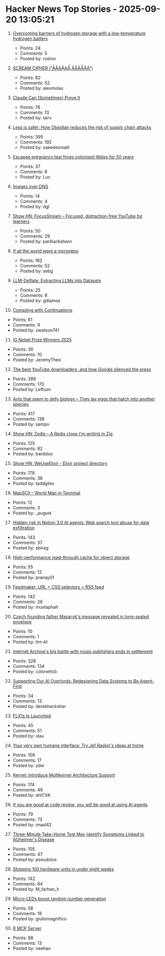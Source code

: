# Hacker News Top Stories - 2025-09-20 13:05:21

1. [Overcoming barriers of hydrogen storage with a low-temperature hydrogen battery](https://www.isct.ac.jp/en/news/okmktjxyrvdc)
   - Points: 24
   - Comments: 5
   - Posted by: rustoo

2. [SCREAM CIPHER ("ǠĂȦẶAẦ ĂǍÄẴẶȦ")](https://sethmlarson.dev/scream-cipher)
   - Points: 82
   - Comments: 52
   - Posted by: alexmolas

3. [Claude Can (Sometimes) Prove It](https://www.galois.com/articles/claude-can-sometimes-prove-it)
   - Points: 76
   - Comments: 13
   - Posted by: lairv

4. [Less is safer: How Obsidian reduces the risk of supply chain attacks](https://obsidian.md/blog/less-is-safer/)
   - Points: 395
   - Comments: 192
   - Posted by: saeedesmaili

5. [Escapee pregnancy test frogs colonised Wales for 50 years](https://www.bbc.com/news/uk-wales-44886585)
   - Points: 37
   - Comments: 8
   - Posted by: Luc

6. [Images over DNS](https://dgl.cx/2025/09/images-over-dns)
   - Points: 14
   - Comments: 4
   - Posted by: dgl

7. [Show HN: FocusStream – Focused, distraction-free YouTube for learners](https://focusstream.media)
   - Points: 50
   - Comments: 29
   - Posted by: pariharAshwin

8. [If all the world were a monorepo](https://jtibs.substack.com/p/if-all-the-world-were-a-monorepo)
   - Points: 182
   - Comments: 52
   - Posted by: sebg

9. [LLM-Deflate: Extracting LLMs into Datasets](https://www.scalarlm.com/blog/llm-deflate-extracting-llms-into-datasets/)
   - Points: 25
   - Comments: 8
   - Posted by: gdiamos

10. [Compiling with Continuations](https://swatson555.github.io/posts/2025-09-16-compiling-with-continuations.html)
   - Points: 61
   - Comments: 9
   - Posted by: swatson741

11. [IG Nobel Prize Winners 2025](https://improbable.com/ig/winners/)
   - Points: 36
   - Comments: 10
   - Posted by: JeremyTheo

12. [The best YouTube downloaders, and how Google silenced the press](https://windowsread.me/p/best-youtube-downloaders)
   - Points: 389
   - Comments: 170
   - Posted by: Leftium

13. [Ants that seem to defy biology – They lay eggs that hatch into another species](https://www.smithsonianmag.com/smart-news/these-ant-queens-seem-to-defy-biology-they-lay-eggs-that-hatch-into-another-species-180987292/)
   - Points: 417
   - Comments: 138
   - Posted by: sampo

14. [Show HN: Zedis – A Redis clone I'm writing in Zig](https://github.com/barddoo/zedis)
   - Points: 125
   - Comments: 82
   - Posted by: barddoo

15. [Show HN: WeUseElixir - Elixir project directory](https://weuseelixir.com/)
   - Points: 178
   - Comments: 38
   - Posted by: taddgiles

16. [MapSCII – World Map in Terminal](https://github.com/rastapasta/mapscii)
   - Points: 12
   - Comments: 3
   - Posted by: _august

17. [Hidden risk in Notion 3.0 AI agents: Web search tool abuse for data exfiltration](https://www.codeintegrity.ai/blog/notion)
   - Points: 143
   - Comments: 37
   - Posted by: abirag

18. [High-performance read-through cache for object storage](https://github.com/s2-streamstore/cachey)
   - Points: 55
   - Comments: 12
   - Posted by: pranay01

19. [Feedmaker: URL + CSS selectors = RSS feed](https://feedmaker.fly.dev)
   - Points: 142
   - Comments: 26
   - Posted by: mustaphah

20. [Czech founding father Masaryk's message revealed in long-sealed envelope](https://www.nbcnews.com/world/europe/masaryk-message-revealed-envelope-czech-founding-father-rcna232353)
   - Points: 10
   - Comments: 1
   - Posted by: tim-kt

21. [Internet Archive's big battle with music publishers ends in settlement](https://arstechnica.com/tech-policy/2025/09/internet-archives-big-battle-with-music-publishers-ends-in-settlement/)
   - Points: 328
   - Comments: 134
   - Posted by: coloneltcb

22. [Supporting Our AI Overlords: Redesigning Data Systems to Be Agent-First](https://arxiv.org/abs/2509.00997)
   - Points: 34
   - Comments: 13
   - Posted by: derekhecksher

23. [FLX1s Is Launched](https://furilabs.com/flx1s-is-launched/)
   - Points: 45
   - Comments: 51
   - Posted by: slau

24. [Your very own humane interface: Try Jef Raskin's ideas at home](https://arstechnica.com/gadgets/2025/09/your-very-own-humane-interface-try-jef-raskins-ideas-at-home/)
   - Points: 109
   - Comments: 17
   - Posted by: zdw

25. [Kernel: Introduce Multikernel Architecture Support](https://lwn.net/ml/all/20250918222607.186488-1-xiyou.wangcong@gmail.com/)
   - Points: 174
   - Comments: 49
   - Posted by: ahlCVA

26. [If you are good at code review, you will be good at using AI agents](https://www.seangoedecke.com/ai-agents-and-code-review/)
   - Points: 79
   - Comments: 73
   - Posted by: imasl42

27. [Three-Minute Take-Home Test May Identify Symptoms Linked to Alzheimer's Disease](https://www.smithsonianmag.com/smart-news/three-minute-take-home-test-may-identify-symptoms-linked-to-alzheimers-disease-years-before-a-traditional-diagnosis-180987281/)
   - Points: 105
   - Comments: 47
   - Posted by: pseudolus

28. [Shipping 100 hardware units in under eight weeks](https://farhanhossain.substack.com/p/how-we-shipped-100-hardware-units)
   - Points: 142
   - Comments: 84
   - Posted by: M_farhan_h

29. [Micro-LEDs boost random number generation](https://discovery.kaust.edu.sa/en/article/25936/micro-leds-boost-random-number-generation/)
   - Points: 58
   - Comments: 18
   - Posted by: giuliomagnifico

30. [R MCP Server](https://github.com/finite-sample/rmcp)
   - Points: 98
   - Comments: 13
   - Posted by: neehao

